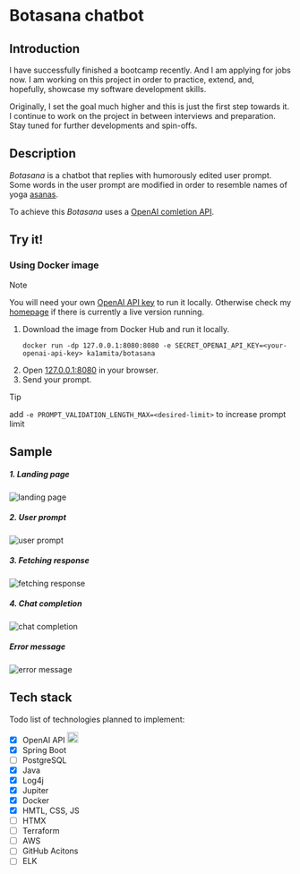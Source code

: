 # Botasana chatbot

## Introduction

I have successfully finished a bootcamp recently. And I am applying for jobs now. 
I am working on this project in order to practice, extend, and, hopefully, showcase my software development skills.

Originally, I set the goal much higher and this is just the first step towards it.
I continue to work on the project in between interviews and preparation.
Stay tuned for further developments and spin-offs.

## Description

_Botasana_ is a chatbot that replies with humorously edited user prompt. Some words in the user prompt are modified in order to resemble names of yoga [asanas](https://en.wikipedia.org/wiki/Asana).

To achieve this _Botasana_ uses a [OpenAI comletion API](https://platform.openai.com/docs/guides/text-generation).

## Try it!

### Using Docker image

> [!Note]
> You will need your own [OpenAI API key](https://platform.openai.com/docs/quickstart/account-setup) to run it locally. Otherwise check my [homepage](ka1amita.github.io) if there is currently a live version running.

1. Download the image from Docker Hub and run it locally.
   ```shell
   docker run -dp 127.0.0.1:8080:8080 -e SECRET_OPENAI_API_KEY=<your-openai-api-key> ka1amita/botasana
   ```
1. Open [127.0.0.1:8080](http://127.0.0.1:8080) in your browser.
1. Send your prompt.

> [!TIP]
> add `-e PROMPT_VALIDATION_LENGTH_MAX=<desired-limit>` to increase prompt limit

## Sample

##### 1. Landing page

<img alt="landing page" src="assets/images/landing-page.png">

##### 2. User prompt

<img alt="user prompt" src="assets/images/user-prompt.png">

##### 3. Fetching response

<img alt="fetching response" src="assets/images/fetching-response.png">

##### 4. Chat completion

<img alt="chat completion" src="assets/images/chat-completion.png">

##### Error message

<img alt="error message" src="assets/images/error-message.png">

## Tech stack

Todo list of technologies planned to implement:
+ [x] OpenAI API <img alt="OpenAI" class="icon" height="20px" src="assets/icons/openai.svg"/>
+ [x] Spring Boot 
+ [ ] PostgreSQL
+ [x] Java
+ [x] Log4j
+ [x] Jupiter
+ [x] Docker
+ [X] HMTL, CSS, JS
+ [ ] HTMX
+ [ ] Terraform
+ [ ] AWS
+ [ ] GitHub Acitons
+ [ ] ELK
